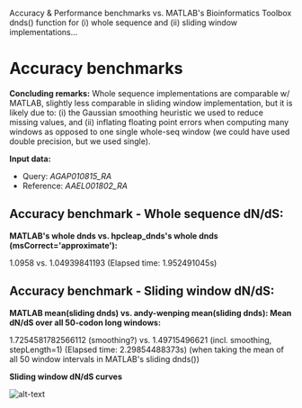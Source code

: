 
Accuracy & Performance benchmarks vs. MATLAB's Bioinformatics Toolbox dnds() function for (i) whole sequence and (ii) sliding window implementations...

# Accuracy benchmarks

**Concluding remarks:** Whole sequence implementations are comparable w/ MATLAB, slightly less comparable in sliding window implementation, but it is likely due to: (i) the Gaussian smoothing heuristic we used to reduce missing values, and (ii) inflating floating point errors when computing many windows as opposed to one single whole-seq window (we could have used double precision, but we used single).

**Input data:** 
 - Query: *AGAP010815_RA*
 - Reference: *AAEL001802_RA* 

## Accuracy  benchmark - Whole sequence dN/dS:

**MATLAB's whole dnds vs. hpcleap_dnds's whole dnds (msCorrect='approximate'):** 

1.0958 vs. 1.04939841193 (Elapsed time: 1.952491045s)

## Accuracy  benchmark - Sliding window dN/dS:

**MATLAB mean(sliding dnds) vs. andy-wenping mean(sliding dnds): Mean dN/dS over all 50-codon long windows:**

1.7254581782566112 (smoothing?) vs. 1.49715496621 (incl. smoothing, stepLength=1) (Elapsed time: 2.29854488373s) (when taking the mean of all 50 window intervals in MATLAB's sliding dnds())

**Sliding window dN/dS curves**

![alt-text](https://github.com/a1ultima/hpcleap_dnds/blob/master/py/data/matlab_benchmark_sliding.png "sliding window curves vs. MATLAB")
 



